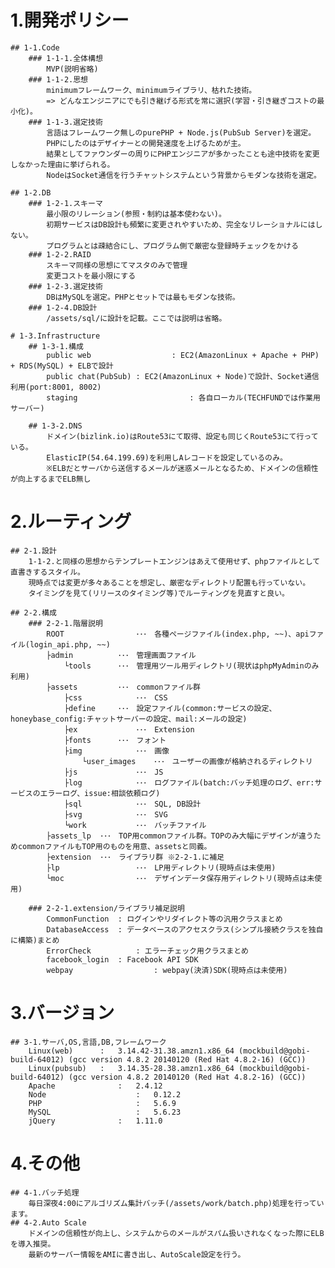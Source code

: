 # 1.開発ポリシー
	## 1-1.Code
		### 1-1-1.全体構想
			MVP(説明省略)
		### 1-1-2.思想
			minimumフレームワーク、minimumライブラリ、枯れた技術。
			=> どんなエンジニアにでも引き継げる形式を常に選択(学習・引き継ぎコストの最小化)。
		### 1-1-3.選定技術
			言語はフレームワーク無しのpurePHP + Node.js(PubSub Server)を選定。
			PHPにしたのはデザイナーとの開発速度を上げるためが主。
			結果としてファウンダーの周りにPHPエンジニアが多かったことも途中技術を変更しなかった理由に挙げられる。
			NodeはSocket通信を行うチャットシステムという背景からモダンな技術を選定。

	## 1-2.DB
		### 1-2-1.スキーマ
			最小限のリレーション(参照・制約は基本使わない)。
 			初期サービスはDB設計も頻繁に変更されやすいため、完全なリレーショナルにはしない。
 			プログラムとは疎結合にし、プログラム側で厳密な登録時チェックをかける
		### 1-2-2.RAID
			スキーマ同様の思想にてマスタのみで管理
			変更コストを最小限にする
		### 1-2-3.選定技術
			DBはMySQLを選定。PHPとセットでは最もモダンな技術。
		### 1-2-4.DB設計
			/assets/sql/に設計を記載。ここでは説明は省略。

	# 1-3.Infrastructure
		## 1-3-1.構成
			public web					: EC2(AmazonLinux + Apache + PHP) + RDS(MySQL) + ELBで設計
			public chat(PubSub)	: EC2(AmazonLinux + Node)で設計、Socket通信利用(port:8001, 8002)
			staging							: 各自ローカル(TECHFUNDでは作業用サーバー)

		## 1-3-2.DNS
			ドメイン(bizlink.io)はRoute53にて取得、設定も同じくRoute53にて行っている。
			ElasticIP(54.64.199.69)を利用しAレコードを設定しているのみ。
			※ELBだとサーバから送信するメールが迷惑メールとなるため、ドメインの信頼性が向上するまでELB無し


# 2.ルーティング
	## 2-1.設計
		1-1-2.と同様の思想からテンプレートエンジンはあえて使用せず、phpファイルとして直書きするスタイル。
		現時点では変更が多々あることを想定し、厳密なディレクトリ配置も行っていない。
		タイミングを見て(リリースのタイミング等)でルーティングを見直すと良い。

	## 2-2.構成
		### 2-2-1.階層説明
			ROOT				･･･　各種ページファイル(index.php, ~~)、apiファイル(login_api.php, ~~)
			├admin			･･･　管理画面ファイル
				└tools		･･･　管理用ツール用ディレクトリ(現状はphpMyAdminのみ利用)
			├assets			･･･　commonファイル群
				├css			･･･　CSS
				├define		･･･　設定ファイル(common:サービスの設定、honeybase_config:チャットサーバーの設定、mail:メールの設定)
				├ex				･･･　Extension
				├fonts		･･･　フォント
				├img			･･･　画像
					└user_images	･･･　ユーザーの画像が格納されるディレクトリ
				├js				･･･　JS
				├log			･･･　ログファイル(batch:バッチ処理のログ、err:サービスのエラーログ、issue:相談依頼ログ)
				├sql			･･･　SQL, DB設計
				├svg			･･･　SVG
				└work			･･･　バッチファイル
			├assets_lp	･･･　TOP用commonファイル群。TOPのみ大幅にデザインが違うためcommonファイルもTOP用のものを用意、assetsと同義。
			├extension	･･･　ライブラリ群 ※2-2-1.に補足
			├lp					･･･　LP用ディレクトリ(現時点は未使用)
			└moc				･･･　デザインデータ保存用ディレクトリ(現時点は未使用)

		### 2-2-1.extension/ライブラリ補足説明
			CommonFunction	: ログインやリダイレクト等の汎用クラスまとめ
			DatabaseAccess	: データベースのアクセスクラス(シンプル接続クラスを独自に構築)まとめ
			ErrorCheck			: エラーチェック用クラスまとめ
			facebook_login	: Facebook API SDK
 			webpay					: webpay(決済)SDK(現時点は未使用)


# 3.バージョン
	## 3-1.サーバ,OS,言語,DB,フレームワーク
		Linux(web)		:	3.14.42-31.38.amzn1.x86_64 (mockbuild@gobi-build-64012) (gcc version 4.8.2 20140120 (Red Hat 4.8.2-16) (GCC))
		Linux(pubsub)	:	3.14.35-28.38.amzn1.x86_64 (mockbuild@gobi-build-64012) (gcc version 4.8.2 20140120 (Red Hat 4.8.2-16) (GCC))
		Apache				:	2.4.12
		Node					:	0.12.2
		PHP						:	5.6.9
		MySQL					:	5.6.23
		jQuery				:	1.11.0


# 4.その他
	## 4-1.バッチ処理
		毎日深夜4:00にアルゴリズム集計バッチ(/assets/work/batch.php)処理を行っています。
	## 4-2.Auto Scale
		ドメインの信頼性が向上し、システムからのメールがスパム扱いされなくなった際にELBを導入推奨。
		最新のサーバー情報をAMIに書き出し、AutoScale設定を行う。